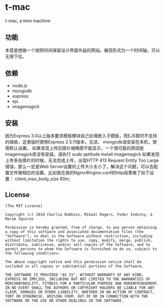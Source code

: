 # t-mac

t-mac, a time machine

## 功能

本意是想做一个按照时间保留设计界面作品的网站。展现形式为一个时间轴，可以无限下拉。

## 依赖

 * node.js
 * mongodb
 * express
 * ejs
 * imagemagick

## 安装

因为Express 3.0以上版本要求模板模块自己处理嵌入子模板，而EJS暂时不支持的缘故，这里临时使用Express 2.5.11版本，见谅。
mongodb请安装在本机，使用默认设置。
如果发现上传后图片缩略图不能显示，一个很可能的原因是imagemagick库没有安装。请执行
	sudo aptitude install imagemagick
如果发现上传多张图片的时候，无法完成上传，出现HTTP 413 Request Entity Too Large错误，那么一定是Web Server设置的上传大小太小了。解决这个问题，可以去配置文件做相应的设置。比如我在我的Nginx中nginx.conf的http段里做了如下设置：
	client_max_body_size 80m;
	
## License

	(The MIT License)

	Copyright (c) 2010 Charlie Robbins, Mikeal Rogers, Fedor Indutny, & Marak Squires

	Permission is hereby granted, free of charge, to any person obtaining a copy of this software and associated documentation files (the "Software"), to deal in the Software without restriction, including without limitation the rights to use, copy, modify, merge, publish, distribute, sublicense, and/or sell copies of the Software, and to permit persons to whom the Software is furnished to do so, subject to the following conditions:

	The above copyright notice and this permission notice shall be included in all copies or substantial portions of the Software.

	THE SOFTWARE IS PROVIDED "AS IS", WITHOUT WARRANTY OF ANY KIND, EXPRESS OR IMPLIED, INCLUDING BUT NOT LIMITED TO THE WARRANTIES OF MERCHANTABILITY, FITNESS FOR A PARTICULAR PURPOSE AND NONINFRINGEMENT. IN NO EVENT SHALL THE AUTHORS OR COPYRIGHT HOLDERS BE LIABLE FOR ANY CLAIM, DAMAGES OR OTHER LIABILITY, WHETHER IN AN ACTION OF CONTRACT, TORT OR OTHERWISE, ARISING FROM, OUT OF OR IN CONNECTION WITH THE SOFTWARE OR THE USE OR OTHER DEALINGS IN THE SOFTWARE.
